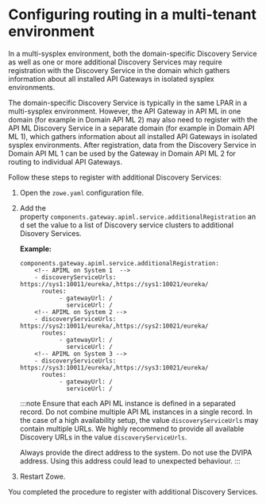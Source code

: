 # Configuring routing in a multi-tenant environment

In a multi-sysplex environment, both the domain-specific Discovery Service as well as one or more additional Discovery Services may require registration with the Discovery Service in the domain which gathers information about all installed API Gateways in isolated sysplex environments. 

The domain-specific Discovery Service is typically in the same LPAR in a multi-sysplex environment. However, the API Gateway in API ML in one domain (for example in Domain API ML 2) may also need to register with the API ML Discovery Service in a separate domain (for example in Domain API ML 1), which gathers information about all installed API Gateways in isolated sysplex environments. After registration, data from the Discovery Service in Domain API ML 1 can be used by the Gateway in Domain API ML 2 for routing to individual API Gateways.

Follow these steps to register with additional Discovery Services:

1. Open the `zowe.yaml` configuration file.
2. Add the property `components.gateway.apiml.service.additionalRegistration` and set the value to a list of Discovery service clusters to additional Disovery Services.

   **Example:**
   ```
   components.gateway.apiml.service.additionalRegistration: 
       <!-- APIML on System 1  -->
       - discoveryServiceUrls: https://sys1:10011/eureka/,https://sys1:10021/eureka/ 
         routes:
              - gatewayUrl: /
                serviceUrl: /
       <!-- APIML on System 2 -->
       - discoveryServiceUrls: https://sys2:10011/eureka/,https://sys2:10021/eureka/
         routes:
              - gatewayUrl: /
                serviceUrl: /
       <!-- APIML on System 3 -->
       - discoveryServiceUrls: https://sys3:10011/eureka/,https://sys3:10021/eureka/ 
         routes:
              - gatewayUrl: /
                serviceUrl: /
    ```

   :::note
     Ensure that each API ML instance is defined in a separated record. Do not combine multiple API ML instances in a
     single record. In the case of a high availability setup, the value `discoveryServiceUrls` may contain multiple URLs.
     We highly recommend to provide all available Discovery URLs in the value `discoveryServiceUrls`.

     Always provide the direct address to the system. Do not use the DVIPA address. Using this address could lead to unexpected behaviour.
   :::

3. Restart Zowe.

You completed the procedure to register with additional Discovery Services.